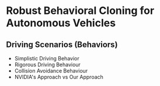 # Robust Behavioral Cloning for Autonomous Vehicles

## Driving Scenarios (Behaviors)
- Simplistic Driving Behavior
- Rigorous Driving Behaviour
- Collision Avoidance Behaviour
- NVIDIA's Approach vs Our Approach
